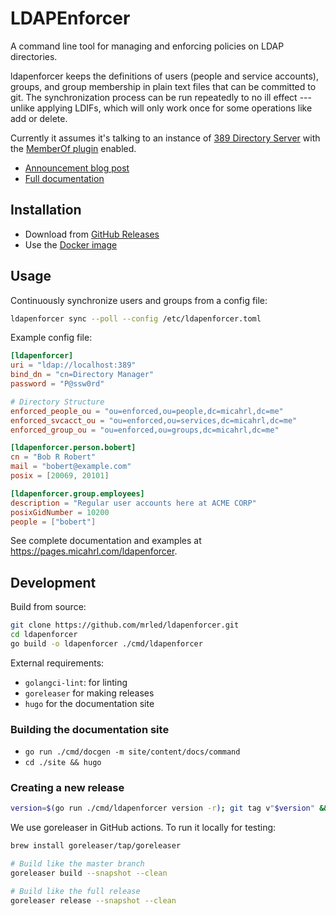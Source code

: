 # LDAPEnforcer

A command line tool for managing and enforcing policies on LDAP directories.

ldapenforcer keeps the definitions of users (people and service accounts),
groups, and group membership in plain text files that can be committed to git.
The synchronization process can be run repeatedly to no ill effect ---
unlike applying LDIFs, which will only work once for some operations like add or delete.

Currently it assumes it's talking to an instance of
[389 Directory Server](https://www.port389.org/)
with the [MemberOf plugin](https://www.port389.org/docs/389ds/design/memberof-plugin.html) enabled.

* [Announcement blog post](https://me.micahrl.com/blog/ldapenforcer-alpha/)
* [Full documentation](https://pages.micahrl.com/ldapenforcer)

## Installation

* Download from [GitHub Releases](https://github.com/mrled/ldapenforcer/releases)
* Use the [Docker image](https://github.com/mrled/ldapenforcer/pkgs/container/ldapenforcer)

## Usage

Continuously synchronize users and groups from a config file:

```sh
ldapenforcer sync --poll --config /etc/ldapenforcer.toml
```

Example config file:

```toml
[ldapenforcer]
uri = "ldap://localhost:389"
bind_dn = "cn=Directory Manager"
password = "P@ssw0rd"

# Directory Structure
enforced_people_ou = "ou=enforced,ou=people,dc=micahrl,dc=me"
enforced_svcacct_ou = "ou=enforced,ou=services,dc=micahrl,dc=me"
enforced_group_ou = "ou=enforced,ou=groups,dc=micahrl,dc=me"

[ldapenforcer.person.bobert]
cn = "Bob R Robert"
mail = "bobert@example.com"
posix = [20069, 20101]

[ldapenforcer.group.employees]
description = "Regular user accounts here at ACME CORP"
posixGidNumber = 10200
people = ["bobert"]
```

See complete documentation and examples at
<https://pages.micahrl.com/ldapenforcer>.

## Development

Build from source:

```bash
git clone https://github.com/mrled/ldapenforcer.git
cd ldapenforcer
go build -o ldapenforcer ./cmd/ldapenforcer
```

External requirements:

* `golangci-lint`: for linting
* `goreleaser` for making releases
* `hugo` for the documentation site

### Building the documentation site

* `go run ./cmd/docgen -m site/content/docs/command`
* `cd ./site && hugo`

### Creating a new release

```sh
version=$(go run ./cmd/ldapenforcer version -r); git tag v"$version" && git push origin master v"$version"
```

We use goreleaser in GitHub actions.
To run it locally for testing:

```sh
brew install goreleaser/tap/goreleaser

# Build like the master branch
goreleaser build --snapshot --clean

# Build like the full release
goreleaser release --snapshot --clean
```
